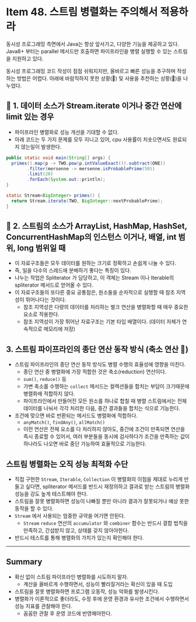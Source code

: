 # Item 48. 스트림 병렬화는 주의해서 적용하라
동시성 프로그래밍 측면에서 Java는 항상 앞서가고, 다양한 기능을 제공하고 있다. Java8+ 부터는 parallel 메서드만 호출하면 파이프라인을 병렬 실행할 수 있는 스트림을 지원하고 있다.


동시성 프로그래밍 코드 작성이 점점 쉬워지지만, 올바르고 빠른 성능을 추구하며 작성하는 방법은 어렵다. 아래에 바람직하지 못한 상황(🚨) 및 사용을 추천하는 상황(💚)을 나누었다. 


## 🚨 1. 데이터 소스가 Stream.iterate 이거나 중간 연산에 limit 있는 경우
- 파이프라인 병렬화로 성능 개선을 기대할 수 없다.
- 아래 코드는 두 가지 문제를 모두 지니고 있어, cpu 사용률이 치솟으면서도 완료되지 않는일이 발생한다.


```java
public static void main(String[] args) {
  primes().map(p -> TWO.pow(p.intValueExact()).subtract(ONE))
        .filter(mersenne -> mersenne.isProbablePrime(50))
        .limit(20)
        .forEach(System.out::println);
}

static Stream<BigInteger> primes() {
  return Stream.iterate(TWO, BigInteger::nextProbablePrime);
}
```


## 💚 2. 스트림의 소스가 ArrayList, HashMap, HashSet, ConcurrentHashMap의 인스턴스 이거나, 배열, int 범위, long 범위일 때
- 이 자료구조들은 모두 데이터를 원하는 크기로 정확하고 손쉽게 나눌 수 있다.
- 즉, 일을 다수의 스레드에 분배하기 좋다는 특징이 있다.
- 나누는 작업은 Spliterator 가 담당하고, 이 객체는 Stream 이나 Iterable의 spliterator 메서드로 얻어올 수 있다.
- 이 자료구조들의 또다른 중요 공통점은, 원소들을 순차적으로 실행할 때 참조 지역성이 뛰어나다는 것이다.
    - 참조 지역성은 다량의 데이터를 처리하는 벌크 연산을 병렬화할 때 매우 중요한 요소로 작용한다.
    - 참조 지역성이 가장 뛰어난 자료구조는 기본 타입 배열이다. (데이터 자체가 연속적으로 메모리에 저장)


## 3. 스트림 파이프라인의 종단 연산 동작 방식 (축소 연산 💚)
- 스트림 파이프라인의 종단 연산 동작 방식도 병렬 수행의 효율성에 영향을 미친다.
    - 종단 연산 중 병렬화에 가장 적합한 것은 축소(reduction) 연산이다. 
    - `sum()`, `reduce()` 등
    - 가변 축소를 수행하는 `collect` 메서드는 컬렉션들을 합치는 부담이 크기때문에 병렬화에 적합하지 않다.
    - 파이프라인에서 만들어진 모든 원소를 하나로 합칠 때 병렬 스트림에서는 전체 데이터를 나눠서 각각 처리한 다음, 중간 결과들을 합치는 식으로 기능한다.
- 조건에 맞으면 바로 반환되는 메서드도 병렬화에 적합하다.
    - `anyMatch()`, `findAny()`, `allMatch()`
    - 이런 연산은 전체 요소를 다 처리하지 않아도, 중간에 조건이 만족되면 연산을 즉시 종료할 수 있어서, 여러 부분들을 동시에 검사하다가 조건을 만족하는 값이 하나라도 나오면 바로 중단 가능하여 효율적으로 기능한다.



## 스트림 병렬화는 오직 성능 최적화 수단
- 직접 구현한 `Stream`, `Iterable`, `Collection` 이 병렬화의 이점을 제대로 누리게 만들고 싶다면, spliterator 메서드를 반드시 재정의하고 결과로 받는 스트림의 병렬화 성능을 강도 높게 테스트해야 한다.
- 스트림을 잘못 병렬화하면 성능이 나빠질 뿐만 아니라 결과가 잘못되거나 예상 못한 동작을 할 수 있다.
- `Stream` 에서 사용되는 엄중한 규약을 어기면 안된다.
    - `Stream` `reduce` 연산의 `accumulator` 와 `combiner` 함수는 반드시 결합 법칙을 만족하고, 간섭받지 않고, 상태를 갖지 않아야한다.
- 반드시 테스트를 통해 병렬화의 가치가 있는지 확인해야 한다.


---
## Summary
- 확신 없이 스트림 파이프라인 병렬화를 시도하지 말자.
    - 계산을 올바르게 수행하면서, 성능이 빨라질거라는 확신이 있을 때 도입
- 스트림을 잘못 병렬화하면 프로그램 오동작, 성능 악화를 발생시킨다.
- 병렬화가 이론적으로 좋더라도, 수정 후에 운영 환경과 유사한 조건에서 수행하면서 성능 지표를 관찰해야 한다.
    - 꼼꼼한 관찰 후 운영 코드에 반영해야한다.